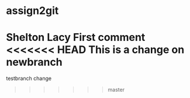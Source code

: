 # assign2git
Shelton Lacy
First comment
<<<<<<< HEAD
This is a change on newbranch
=======
testbranch change
>>>>>>> master
